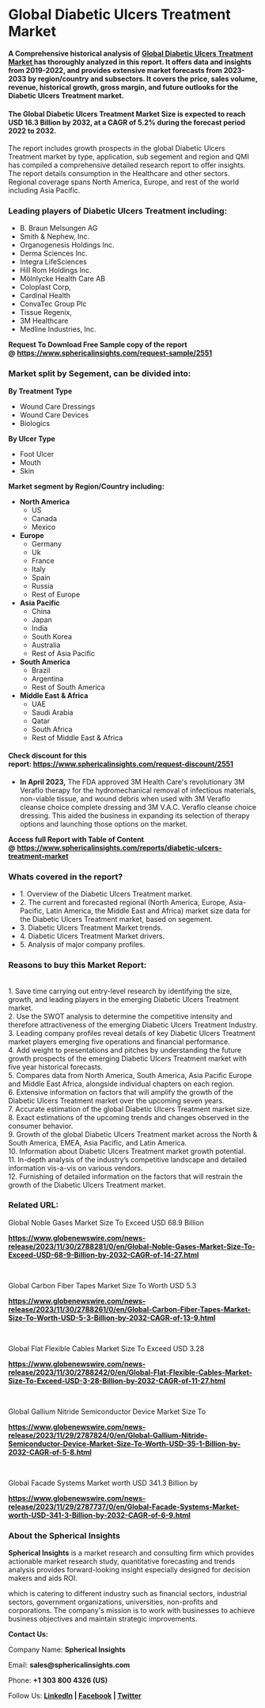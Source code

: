<h1 class="news-post-title">Global Diabetic Ulcers Treatment Market</h1>
<p><strong>A Comprehensive historical analysis of&nbsp;<a href="https://www.sphericalinsights.com/reports/diabetic-ulcers-treatment-market" target="_blank" rel="noreferrer noopener">Global Diabetic Ulcers Treatment Market&nbsp;</a>has thoroughly analyzed in this report. It offers data and insights from 2019-2022, and provides extensive market forecasts from 2023-2033 by region/country and subsectors. It covers the price, sales volume, revenue, historical growth, gross margin, and future outlooks for the Diabetic Ulcers Treatment market.</strong></p>
<h4><strong>The Global Diabetic Ulcers Treatment Market Size is expected to reach USD 16.3 Billion by 2032, at a CAGR of 5.2% during the forecast period 2022 to 2032.</strong></h4>
<p>The report includes growth prospects in the global Diabetic Ulcers Treatment market by type, application, sub segement and region and QMI has compiled a comprehensive detailed research report to offer insights. The report details consumption in the Healthcare and other sectors. Regional coverage spans North America, Europe, and rest of the world including Asia Pacific.</p>
<h3><strong>Leading players of Diabetic Ulcers Treatment including:</strong></h3>
<ul>
<li>B. Braun Melsungen AG</li>
<li>Smith &amp; Nephew, Inc.</li>
<li>Organogenesis Holdings Inc.</li>
<li>Derma Sciences Inc.</li>
<li>Integra LifeSciences</li>
<li>Hill Rom Holdings Inc.</li>
<li>M&ouml;lnlycke Health Care AB</li>
<li>Coloplast Corp,</li>
<li>Cardinal Health</li>
<li>ConvaTec Group Plc</li>
<li>Tissue Regenix,</li>
<li>3M Healthcare</li>
<li>Medline Industries, Inc.</li>
</ul>
<p><strong>Request To Download Free Sample copy of the report @&nbsp;<a href="https://www.sphericalinsights.com/request-sample/2551">https://www.sphericalinsights.com/request-sample/2551</a></strong></p>
<h3><strong>Market split by Segement, can be divided into:</strong></h3>
<p><strong>By&nbsp;</strong><strong>Treatment Type</strong></p>
<ul>
<li>Wound Care Dressings</li>
<li>Wound Care Devices</li>
<li>Biologics</li>
</ul>
<p><strong>By Ulcer Type</strong></p>
<ul>
<li>Foot Ulcer</li>
<li>Mouth</li>
<li>Skin</li>
</ul>
<p><strong>Market segment by Region/Country including:</strong></p>
<ul>
<li><strong>North America</strong>
<ul>
<li>US</li>
<li>Canada</li>
<li>Mexico</li>
</ul>
</li>
<li><strong>Europe</strong>
<ul>
<li>Germany</li>
<li>Uk</li>
<li>France</li>
<li>Italy</li>
<li>Spain</li>
<li>Russia</li>
<li>Rest of Europe</li>
</ul>
</li>
<li><strong>Asia Pacific</strong>
<ul>
<li>China</li>
<li>Japan</li>
<li>India</li>
<li>South Korea</li>
<li>Australia</li>
<li>Rest of Asia Pacific</li>
</ul>
</li>
<li><strong>South America</strong>
<ul>
<li>Brazil</li>
<li>Argentina</li>
<li>Rest of South America</li>
</ul>
</li>
<li><strong>Middle East &amp; Africa</strong>
<ul>
<li>UAE</li>
<li>Saudi Arabia</li>
<li>Qatar</li>
<li>South Africa</li>
<li>Rest of Middle East &amp; Africa</li>
</ul>
</li>
</ul>
<h4>Check discount for this report:&nbsp;<a href="https://www.sphericalinsights.com/request-discount/2551">https://www.sphericalinsights.com/request-discount/2551</a></h4>
<ul>
<li><strong>In April 2023,</strong>&nbsp;The FDA approved 3M Health Care's revolutionary 3M Veraflo therapy for the hydromechanical removal of infectious materials, non-viable tissue, and wound debris when used with 3M Veraflo cleanse choice complete dressing and 3M V.A.C. Veraflo cleanse choice dressing. This aided the business in expanding its selection of therapy options and launching those options on the market.</li>
</ul>
<p><strong>Access full Report with Table of Content @&nbsp;<a href="https://www.sphericalinsights.com/reports/diabetic-ulcers-treatment-market">https://www.sphericalinsights.com/reports/diabetic-ulcers-treatment-market</a>&nbsp;</strong></p>
<h3><strong>Whats covered in the report?</strong></h3>
<ul>
<li>1. Overview of the Diabetic Ulcers Treatment market.</li>
<li>2. The current and forecasted regional (North America, Europe, Asia-Pacific, Latin America, the Middle East and Africa) market size data for the Diabetic Ulcers Treatment market, based on segement.</li>
<li>3. Diabetic Ulcers Treatment Market trends.</li>
<li>4. Diabetic Ulcers Treatment Market drivers.</li>
<li>5. Analysis of major company profiles.</li>
</ul>
<h3><strong>Reasons to buy this Market Report:</strong></h3>
<p><br />1. Save time carrying out entry-level research by identifying the size, growth, and leading players in the emerging Diabetic Ulcers Treatment market.<br />2. Use the SWOT analysis to determine the competitive intensity and therefore attractiveness of the emerging Diabetic Ulcers Treatment Industry.<br />3. Leading company profiles reveal details of key Diabetic Ulcers Treatment market players emerging five operations and financial performance.<br />4. Add weight to presentations and pitches by understanding the future growth prospects of the emerging Diabetic Ulcers Treatment market with five year historical forecasts.<br />5. Compares data from North America, South America, Asia Pacific Europe and Middle East Africa, alongside individual chapters on each region.<br />6. Extensive information on factors that will amplify the growth of the Diabetic Ulcers Treatment market over the upcoming seven years.<br />7. Accurate estimation of the global Diabetic Ulcers Treatment market size.<br />8. Exact estimations of the upcoming trends and changes observed in the consumer behavior.<br />9. Growth of the global Diabetic Ulcers Treatment market across the North &amp; South America, EMEA, Asia Pacific, and Latin America.<br />10. Information about Diabetic Ulcers Treatment market growth potential.<br />11. In-depth analysis of the industry&rsquo;s competitive landscape and detailed information vis-a-vis on various vendors.<br />12. Furnishing of detailed information on the factors that will restrain the growth of the Diabetic Ulcers Treatment market.</p>
<h3><strong>Related URL:</strong></h3>
<p>Global Noble Gases Market Size To Exceed USD 68.9 Billion</p>
<p><strong><a href="https://www.globenewswire.com/news-release/2023/11/30/2788281/0/en/Global-Noble-Gases-Market-Size-To-Exceed-USD-68-9-Billion-by-2032-CAGR-of-14-27.html">https://www.globenewswire.com/news-release/2023/11/30/2788281/0/en/Global-Noble-Gases-Market-Size-To-Exceed-USD-68-9-Billion-by-2032-CAGR-of-14-27.html</a>&nbsp;</strong></p>
<p>&nbsp;</p>
<p>Global Carbon Fiber Tapes Market Size To Worth USD 5.3</p>
<p><strong><a href="https://www.globenewswire.com/news-release/2023/11/30/2788261/0/en/Global-Carbon-Fiber-Tapes-Market-Size-To-Worth-USD-5-3-Billion-by-2032-CAGR-of-13-9.html">https://www.globenewswire.com/news-release/2023/11/30/2788261/0/en/Global-Carbon-Fiber-Tapes-Market-Size-To-Worth-USD-5-3-Billion-by-2032-CAGR-of-13-9.html</a>&nbsp;</strong></p>
<p>&nbsp;</p>
<p>Global Flat Flexible Cables Market Size To Exceed USD 3.28</p>
<p><strong><a href="https://www.globenewswire.com/news-release/2023/11/30/2788242/0/en/Global-Flat-Flexible-Cables-Market-Size-To-Exceed-USD-3-28-Billion-by-2032-CAGR-of-11-27.html">https://www.globenewswire.com/news-release/2023/11/30/2788242/0/en/Global-Flat-Flexible-Cables-Market-Size-To-Exceed-USD-3-28-Billion-by-2032-CAGR-of-11-27.html</a>&nbsp;</strong></p>
<p>&nbsp;</p>
<p>Global Gallium Nitride Semiconductor Device Market Size To</p>
<p><strong><a href="https://www.globenewswire.com/news-release/2023/11/29/2787824/0/en/Global-Gallium-Nitride-Semiconductor-Device-Market-Size-To-Worth-USD-35-1-Billion-by-2032-CAGR-of-5-8.html">https://www.globenewswire.com/news-release/2023/11/29/2787824/0/en/Global-Gallium-Nitride-Semiconductor-Device-Market-Size-To-Worth-USD-35-1-Billion-by-2032-CAGR-of-5-8.html</a>&nbsp;</strong></p>
<p>&nbsp;</p>
<p>Global Facade Systems Market worth USD 341.3 Billion by</p>
<p><strong><a href="https://www.globenewswire.com/news-release/2023/11/29/2787737/0/en/Global-Facade-Systems-Market-worth-USD-341-3-Billion-by-2032-CAGR-of-6-9.html">https://www.globenewswire.com/news-release/2023/11/29/2787737/0/en/Global-Facade-Systems-Market-worth-USD-341-3-Billion-by-2032-CAGR-of-6-9.html</a>&nbsp;</strong></p>
<h3><strong>About the Spherical Insights</strong></h3>
<p><strong>Spherical Insights</strong>&nbsp;is a market research and consulting firm which provides actionable market research study, quantitative forecasting and trends analysis provides forward-looking insight especially designed for decision makers and aids ROI.</p>
<p>which is catering to different industry such as financial sectors, industrial sectors, government organizations, universities, non-profits and corporations. The company's mission is to work with businesses to achieve business objectives and maintain strategic improvements.</p>
<p><strong>Contact Us:</strong></p>
<p>Company Name:&nbsp;<strong>Spherical Insights</strong></p>
<p>Email:&nbsp;<strong>sales@sphericalinsights.com</strong></p>
<p>Phone:&nbsp;<strong>+1 303 800 4326 (US)</strong></p>
<p>Follow Us:&nbsp;<strong><a href="https://www.linkedin.com/company/spherical-insight/"><u>LinkedIn</u></a>&nbsp;|&nbsp;<a href="https://www.facebook.com/sphericalinsights22"><u>Facebook</u></a>&nbsp;|&nbsp;<a href="https://twitter.com/SInsights_US"><u>Twitter</u></a></strong></p>
